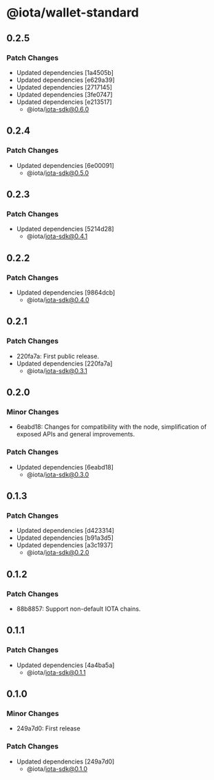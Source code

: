 # @iota/wallet-standard

## 0.2.5

### Patch Changes

-   Updated dependencies [1a4505b]
-   Updated dependencies [e629a39]
-   Updated dependencies [2717145]
-   Updated dependencies [3fe0747]
-   Updated dependencies [e213517]
    -   @iota/iota-sdk@0.6.0

## 0.2.4

### Patch Changes

-   Updated dependencies [6e00091]
    -   @iota/iota-sdk@0.5.0

## 0.2.3

### Patch Changes

-   Updated dependencies [5214d28]
    -   @iota/iota-sdk@0.4.1

## 0.2.2

### Patch Changes

-   Updated dependencies [9864dcb]
    -   @iota/iota-sdk@0.4.0

## 0.2.1

### Patch Changes

-   220fa7a: First public release.
-   Updated dependencies [220fa7a]
    -   @iota/iota-sdk@0.3.1

## 0.2.0

### Minor Changes

-   6eabd18: Changes for compatibility with the node, simplification of exposed APIs and general
    improvements.

### Patch Changes

-   Updated dependencies [6eabd18]
    -   @iota/iota-sdk@0.3.0

## 0.1.3

### Patch Changes

-   Updated dependencies [d423314]
-   Updated dependencies [b91a3d5]
-   Updated dependencies [a3c1937]
    -   @iota/iota-sdk@0.2.0

## 0.1.2

### Patch Changes

-   88b8857: Support non-default IOTA chains.

## 0.1.1

### Patch Changes

-   Updated dependencies [4a4ba5a]
    -   @iota/iota-sdk@0.1.1

## 0.1.0

### Minor Changes

-   249a7d0: First release

### Patch Changes

-   Updated dependencies [249a7d0]
    -   @iota/iota-sdk@0.1.0
